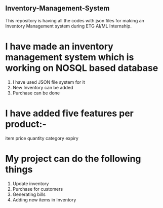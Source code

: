 ## Inventory-Management-System
This repository is having all the codes with json files for making an Inventory Management system during ETG AI/ML Internship.

# I have made an inventory management system which is working on NOSQL based database
1) I have used JSON file system for it
2) New Inventory can be added
3) Purchase can be done

# I have added five features per product:-
item
price
quantity
category
expiry

# My project can do the following things
1) Update inventory
2) Purchase for customers
3) Generating bills
4) Adding new items in Inventory
